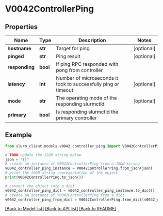 # V0042ControllerPing


## Properties

Name | Type | Description | Notes
------------ | ------------- | ------------- | -------------
**hostname** | **str** | Target for ping | [optional] 
**pinged** | **str** | Ping result | [optional] 
**responding** | **bool** | If ping RPC responded with pong from controller | 
**latency** | **int** | Number of microseconds it took to successfully ping or timeout | [optional] 
**mode** | **str** | The operating mode of the responding slurmctld | [optional] 
**primary** | **bool** | Is responding slurmctld the primary controller | 

## Example

```python
from slurm_client.models.v0042_controller_ping import V0042ControllerPing

# TODO update the JSON string below
json = "{}"
# create an instance of V0042ControllerPing from a JSON string
v0042_controller_ping_instance = V0042ControllerPing.from_json(json)
# print the JSON string representation of the object
print(V0042ControllerPing.to_json())

# convert the object into a dict
v0042_controller_ping_dict = v0042_controller_ping_instance.to_dict()
# create an instance of V0042ControllerPing from a dict
v0042_controller_ping_from_dict = V0042ControllerPing.from_dict(v0042_controller_ping_dict)
```
[[Back to Model list]](../README.md#documentation-for-models) [[Back to API list]](../README.md#documentation-for-api-endpoints) [[Back to README]](../README.md)


